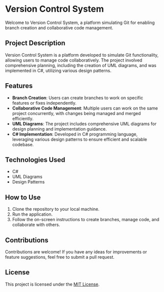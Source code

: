 # Version Control System

Welcome to Version Control System, a platform simulating Git for enabling branch creation and collaborative code management.

## Project Description

Version Control System is a platform developed to simulate Git functionality, allowing users to manage code collaboratively. The project involved comprehensive planning, including the creation of UML diagrams, and was implemented in C#, utilizing various design patterns.

## Features

- **Branch Creation**: Users can create branches to work on specific features or fixes independently.
- **Collaborative Code Management**: Multiple users can work on the same project concurrently, with changes being managed and merged efficiently.
- **UML Diagrams**: The project includes comprehensive UML diagrams for design planning and implementation guidance.
- **C# Implementation**: Developed in C# programming language, leveraging various design patterns to ensure efficient and scalable codebase.

## Technologies Used

- C#
- UML Diagrams
- Design Patterns

## How to Use

1. Clone the repository to your local machine.
2. Run the application.
3. Follow the on-screen instructions to create branches, manage code, and collaborate with others.

## Contributions

Contributions are welcome! If you have any ideas for improvements or feature suggestions, feel free to submit a pull request.

## License

This project is licensed under the [MIT License](LICENSE).

